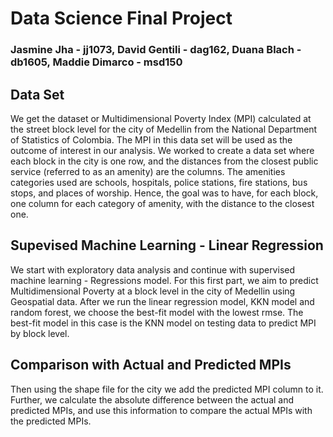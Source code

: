 # Data Science Final Project

### Jasmine Jha - jj1073, David Gentili - dag162, Duana Blach - db1605, Maddie Dimarco - msd150

## Data Set

We get the dataset or Multidimensional Poverty Index (MPI) calculated at the street block level for the city of Medellin from the National Department of Statistics of Colombia. The MPI in this data set will be used as the outcome of interest in our analysis. We worked to create a data set where each block in the city is one row, and the distances from the closest public service (referred to as an amenity) are the columns. The amenities categories used are schools, hospitals, police stations, fire stations, bus stops, and places of worship. Hence, the goal was to have, for each block, one column for each category of amenity, with the distance to the closest one.

## Supevised Machine Learning - Linear Regression

We start with exploratory data analysis and continue with supervised machine learning - Regressions model. For this first part, we aim to predict Multidimensional Poverty at a block level in the city of Medellin using Geospatial data. After we run the linear regression model, KKN model and random forest, we choose the best-fit model with the lowest rmse. The best-fit model in this case is the KNN model on testing data to predict MPI by block level.

## Comparison with Actual and Predicted MPIs

Then using the shape file for the city we add the predicted MPI column to it. Further, we calculate the absolute difference between the actual and predicted MPIs, and use this information to compare the actual MPIs with the predicted MPIs.
